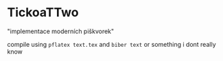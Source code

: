 # TickoaTTwo
"implementace moderních piškvorek"

compile using `pflatex text.tex` and `biber text` or something i dont really know
